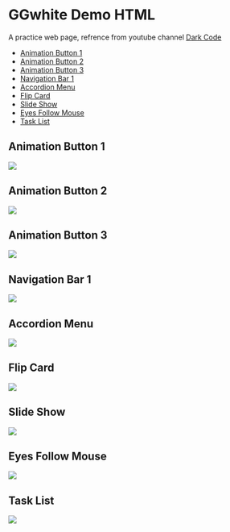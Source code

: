# GGwhite Demo HTML

A practice web page, refrence from youtube channel [Dark Code](https://www.youtube.com/channel/UCD3KVjbb7aq2OiOffuungzw)

* [Animation Button 1](#Animation-Button-1)
* [Animation Button 2](#Animation-Button-2)
* [Animation Button 3](#Animation-Button-3)
* [Navigation Bar 1](#Navigation-Bar-1)
* [Accordion Menu](#Accordion-Menu)
* [Flip Card](#Flip-Card)
* [Slide Show](#Slide-Show)
* [Eyes Follow Mouse](#Eyes-Follow-Mouse)
* [Task List](#Task-List)


## Animation Button 1
![](animation-button-1/demo.gif)

## Animation Button 2
![](animation-button-2/demo.gif)

## Animation Button 3
![](animation-button-3/demo.gif)

## Navigation Bar 1
![](navigation-bar-1/demo.gif)

## Accordion Menu
![](accordion-menu/demo.gif)

## Flip Card
![](flip-card/demo.gif)

## Slide Show
![](slide-show/demo.gif)

## Eyes Follow Mouse
![](eyes-follow-mouse/demo.gif)

## Task List
![](task-list/demo.gif)
